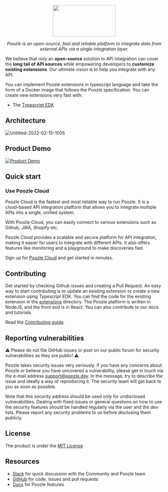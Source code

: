 <p align="center">
  <a href="https://poozle.dev"><img src="https://user-images.githubusercontent.com/17528887/221166175-706c5ce3-756e-49b5-985b-1dc5bf40b8e1.svg" width="200" height="100" /></a>
</p>
<p align="center">
    <em>Poozle is an open-source, fast and reliable platform to integrate data from external APIs via a single integration layer.
</em>
</p>

We believe that only an **open-source** solution to API integration can cover the **long tail of API sources** while empowering developers to **customize existing extensions**. Our ultimate vision is to help you integrate with any API.

You can implement Poozle extensions in typescript language and take the form of a Docker image that follows the Poozle specification. You can create new extensions very fast with:

- The [Typescript EDK](https://docs.poozle.dev/)

## Architecture

![Untitled-2022-02-15-1005](https://user-images.githubusercontent.com/17528887/229798038-0d804e31-27a6-4d02-ac0b-e231d0745453.svg)

## Product Demo

[![Product Demo](http://img.youtube.com/vi/uGIssARKYec/0.jpg)](http://www.youtube.com/watch?v=uGIssARKYec)

## Quick start

### Use Poozle Cloud

Poozle Cloud is the fastest and most reliable way to run Poozle. It is a cloud-based API integration platform that allows you to integrate multiple APIs into a single, unified system.

With Poozle Cloud, you can easily connect to various extensions such as Github, JIRA, Shopify etc.

Poozle Cloud provides a scalable and secure platform for API integration, making it easier for users to integrate with different APIs. It also offers features like monitoring and a playground to make discoveries fast.

Sign up for [Poozle Cloud](https://poozle.dev/authentication/signup) and get started in minutes.

## Contributing

Get started by checking Github issues and creating a Pull Request. An easy way to start contributing is to update an existing extension or create a new extension using Typescript EDK. You can find the code for the existing extension in the [extensions](https://github.com/poozlehq/poozle/tree/main/poozle-integrations/extensions) directory. The Poozle platform is written in NodeJS, and the front end is in React. You can also contribute to our docs and tutorials.

Read the [Contributing guide](https://docs.poozle.dev/).

## Reporting vulnerabilities

⚠️ Please do not file GitHub issues or post on our public forum for security vulnerabilities as they are public! ⚠️

Poozle takes security issues very seriously. If you have any concerns about Poozle or believe you have uncovered a vulnerability, please get in touch via the e-mail address support@poozle.dev. In the message, try to describe the issue and ideally a way of reproducing it. The security team will get back to you as soon as possible.

Note that this security address should be used only for undisclosed vulnerabilities. Dealing with fixed issues or general questions on how to use the security features should be handled regularly via the user and the dev lists. Please report any security problems to us before disclosing them publicly.

## License

The product is under the [MIT License](https://github.com/poozlehq/engine/blob/main/LICENSE.md)

## Resources

- [Slack](https://join.slack.com/t/poozle-community/shared_invite/zt-1pwu2hmj9-xtG~DGsW2aEWZc~QtOnVMQo) for quick discussion with the Community and Poozle team
- [GitHub](https://github.com/poozlehq/poozle) for code, issues and pull requests
- [Docs](https://docs.poozle.dev/) for Poozle features
